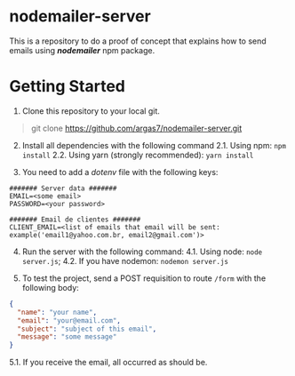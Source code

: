 # nodemailer-server
This is a repository to do a proof of concept that explains how to send emails using ***nodemailer*** npm package.

# Getting Started

1. Clone this repository to your local git.
> git clone https://github.com/argas7/nodemailer-server.git

2. Install all dependencies with the following command
2.1. Using npm: `npm install`
2.2. Using yarn (strongly recommended): `yarn install`

3. You need to add a _dotenv_ file with the following keys:
```dotenv
####### Server data #######
EMAIL=<some email>
PASSWORD=<your password>

####### Email de clientes #######
CLIENT_EMAIL=<list of emails that email will be sent: example('email1@yahoo.com.br, email2@gmail.com')>
```

4. Run the server with the following command:
4.1. Using node: `node server.js`;
4.2. If you have nodemon: `nodemon server.js`

5. To test the project, send a POST requisition to route `/form` with the following body:
```JSON
{
  "name": "your name",
  "email": "your@email.com",
  "subject": "subject of this email",
  "message": "some message"
}
```

5.1. If you receive the email, all occurred as should be.
